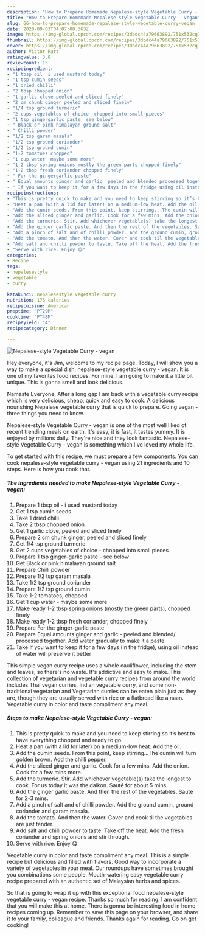 ```yaml
---
description: "How to Prepare Homemade Nepalese-style Vegetable Curry - vegan"
title: "How to Prepare Homemade Nepalese-style Vegetable Curry - vegan"
slug: 66-how-to-prepare-homemade-nepalese-style-vegetable-curry-vegan
date: 2020-09-03T04:07:08.363Z
image: https://img-global.cpcdn.com/recipes/3dbdc44a79663892/751x532cq70/nepalese-style-vegetable-curry-vegan-recipe-main-photo.jpg
thumbnail: https://img-global.cpcdn.com/recipes/3dbdc44a79663892/751x532cq70/nepalese-style-vegetable-curry-vegan-recipe-main-photo.jpg
cover: https://img-global.cpcdn.com/recipes/3dbdc44a79663892/751x532cq70/nepalese-style-vegetable-curry-vegan-recipe-main-photo.jpg
author: Victor Hart
ratingvalue: 3.8
reviewcount: 15
recipeingredient:
- "1 tbsp oil  i used mustard today"
- "1 tsp cumin seeds"
- "1 dried chilli"
- "2 tbsp chopped onion"
- "1 garlic clove peeled and sliced finely"
- "2 cm chunk ginger peeled and sliced finely"
- "1/4 tsp ground turmeric"
- "2 cups vegetables of choice  chopped into small pieces"
- "1 tsp gingergarlic paste  see below"
- " Black or pink himalayan ground salt"
- " Chilli powder"
- "1/2 tsp garam masala"
- "1/2 tsp ground coriander"
- "1/2 tsp ground cumin"
- "1-2 tomatoes chopped"
- "1 cup water  maybe some more"
- "1-2 tbsp spring onions mostly the green parts chopped finely"
- "1-2 tbsp fresh coriander chopped finely"
- " For the gingergarlic paste"
- " Equal amounts ginger and garlic  peeled and blended processed together Add water gradually to make it a paste"
- " If you want to keep it for a few days in the fridge using oil instead of water will preserve it better"
recipeinstructions:
- "This is pretty quick to make and you need to keep stirring so it’s best to have everything chopped and ready to go."
- "Heat a pan (with a lid for later) on a medium-low heat. Add the oil."
- "Add the cumin seeds. From this point, keep stirring...The cumin will turn golden brown. Add the chilli pepper."
- "Add the sliced ginger and garlic. Cook for a few mins. Add the onion. Cook for a few mins more."
- "Add the turmeric. Stir. Add whichever vegetable(s) take the longest to cook. For us today it was the daikon. Sauté for about 5 mins."
- "Add the ginger garlic paste. And then the rest of the vegetables. Sauté for 2-3 mins."
- "Add a pinch of salt and of chilli powder. Add the ground cumin, ground coriander and garam masala."
- "Add the tomato. And then the water. Cover and cook til the vegetables are just tender."
- "Add salt and chilli powder to taste. Take off the heat. Add the fresh coriander and spring onions and stir through."
- "Serve with rice. Enjoy 😋"
categories:
- Recipe
tags:
- nepalesestyle
- vegetable
- curry

katakunci: nepalesestyle vegetable curry 
nutrition: 176 calories
recipecuisine: American
preptime: "PT29M"
cooktime: "PT48M"
recipeyield: "4"
recipecategory: Dinner

---
```



![Nepalese-style Vegetable Curry - vegan](https://img-global.cpcdn.com/recipes/3dbdc44a79663892/751x532cq70/nepalese-style-vegetable-curry-vegan-recipe-main-photo.jpg)

Hey everyone, it's Jim, welcome to my recipe page. Today, I will show you a way to make a special dish, nepalese-style vegetable curry - vegan. It is one of my favorites food recipes. For mine, I am going to make it a little bit unique. This is gonna smell and look delicious.

Namaste Everyone, After a long gap I am back with a vegetable curry recipe which is very delicious, cheap, quick and easy to cook. A delicious nourishing Nepalese vegetable curry that is quick to prepare. Going vegan - three things you need to know.

Nepalese-style Vegetable Curry - vegan is one of the most well liked of recent trending meals on earth. It's easy, it is fast, it tastes yummy. It is enjoyed by millions daily. They're nice and they look fantastic. Nepalese-style Vegetable Curry - vegan is something which I've loved my whole life.


To get started with this recipe, we must prepare a few components. You can cook nepalese-style vegetable curry - vegan using 21 ingredients and 10 steps. Here is how you cook that.

<!--inarticleads1-->

##### The ingredients needed to make Nepalese-style Vegetable Curry - vegan:

1. Prepare 1 tbsp oil - i used mustard today
1. Get 1 tsp cumin seeds
1. Take 1 dried chilli
1. Take 2 tbsp chopped onion
1. Get 1 garlic clove, peeled and sliced finely
1. Prepare 2 cm chunk ginger, peeled and sliced finely
1. Get 1/4 tsp ground turmeric
1. Get 2 cups vegetables of choice - chopped into small pieces
1. Prepare 1 tsp ginger-garlic paste - see below
1. Get  Black or pink himalayan ground salt
1. Prepare  Chilli powder
1. Prepare 1/2 tsp garam masala
1. Take 1/2 tsp ground coriander
1. Prepare 1/2 tsp ground cumin
1. Take 1-2 tomatoes, chopped
1. Get 1 cup water - maybe some more
1. Make ready 1-2 tbsp spring onions (mostly the green parts), chopped finely
1. Make ready 1-2 tbsp fresh coriander, chopped finely
1. Prepare  For the ginger-garlic paste
1. Prepare  Equal amounts ginger and garlic - peeled and blended/ processed together. Add water gradually to make it a paste
1. Take  If you want to keep it for a few days (in the fridge), using oil instead of water will preserve it better


This simple vegan curry recipe uses a whole cauliflower, including the stem and leaves, so there&#39;s no waste. It&#39;s addictive and easy to make. This collection of vegetarian and vegetable curry recipes from around the world includes Thai vegan curries, Indian vegetable curry, and some non-traditional vegetarian and Vegetarian curries can be eaten plain just as they are, though they are usually served with rice or a flatbread like a naan. Vegetable curry in color and taste compliment any meal. 

<!--inarticleads2-->

##### Steps to make Nepalese-style Vegetable Curry - vegan:

1. This is pretty quick to make and you need to keep stirring so it’s best to have everything chopped and ready to go.
1. Heat a pan (with a lid for later) on a medium-low heat. Add the oil.
1. Add the cumin seeds. From this point, keep stirring...The cumin will turn golden brown. Add the chilli pepper.
1. Add the sliced ginger and garlic. Cook for a few mins. Add the onion. Cook for a few mins more.
1. Add the turmeric. Stir. Add whichever vegetable(s) take the longest to cook. For us today it was the daikon. Sauté for about 5 mins.
1. Add the ginger garlic paste. And then the rest of the vegetables. Sauté for 2-3 mins.
1. Add a pinch of salt and of chilli powder. Add the ground cumin, ground coriander and garam masala.
1. Add the tomato. And then the water. Cover and cook til the vegetables are just tender.
1. Add salt and chilli powder to taste. Take off the heat. Add the fresh coriander and spring onions and stir through.
1. Serve with rice. Enjoy 😋


Vegetable curry in color and taste compliment any meal. This is a simple recipe but delicious and filled with flavors. Good way to incorporate a variety of vegetables in your meal. Our roundups have sometimes brought you combinations some people. Mouth-watering easy vegetable curry recipe prepared with an authentic set of Malaysian herbs and spices. 

So that is going to wrap it up with this exceptional food nepalese-style vegetable curry - vegan recipe. Thanks so much for reading. I am confident that you will make this at home. There is gonna be interesting food in home recipes coming up. Remember to save this page on your browser, and share it to your family, colleague and friends. Thanks again for reading. Go on get cooking!

